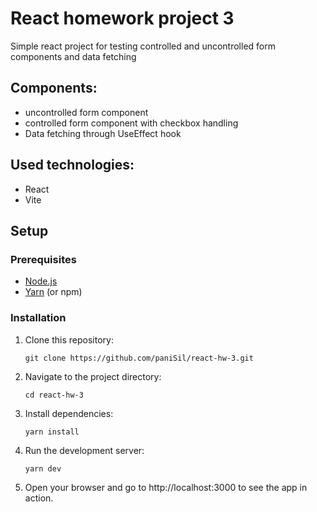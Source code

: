 # React homework project 3

Simple react project for testing controlled and uncontrolled form components and data fetching

## Components:
- uncontrolled form component
- controlled form component with checkbox handling
- Data fetching through UseEffect hook

## Used technologies:
- React
- Vite

## Setup

### Prerequisites

- [Node.js](https://nodejs.org/)
- [Yarn](https://yarnpkg.com/) (or npm)

### Installation

1. Clone this repository:
   ```
   git clone https://github.com/paniSil/react-hw-3.git
   ```
   
2. Navigate to the project directory:
   ```
   cd react-hw-3
   ```

4. Install dependencies:
   ```
   yarn install
   ```

5. Run the development server:
   ```
   yarn dev
   ```

6. Open your browser and go to http://localhost:3000 to see the app in action.

